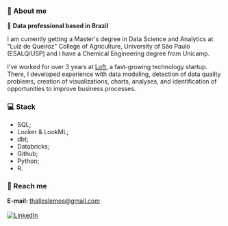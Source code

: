 ### 🎲 About me

📍 **Data professional based in Brazil**

I am currently getting a Master's degree in Data Science and Analytics at "Luiz de Queiroz" College of Agriculture, University of São Paulo (ESALQ/USP) and I have a Chemical Engineering degree from Unicamp.

I've worked for over 3 years at [Loft](https://loft.com.br/), a fast-growing technology startup. There, I developed experience with data modeling, detection of data quality problems, creation of visualizations, charts, analyses, and identification of opportunities to improve business processes. 

### 💻 Stack

- SQL;
- Looker & LookML;
- dbt;
- Databricks;
- Github;
- Python;
- R.

### 🤙 Reach me

**E-mail:** thalleslemos@gmail.com <br><br>
[![LinkedIn](https://img.shields.io/badge/LinkedIn-%230077B5.svg?logo=linkedin&logoColor=white)](https://www.linkedin.com/in/thalleslemos/)
